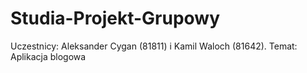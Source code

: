 # Studia-Projekt-Grupowy
Uczestnicy: Aleksander Cygan (81811) i Kamil Waloch (81642).
Temat: Aplikacja blogowa

